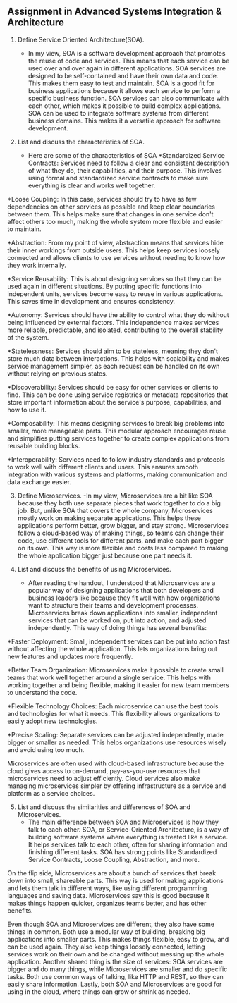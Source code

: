 ## Assignment in Advanced Systems Integration & Architecture
1. Define Service Oriented Architecture(SOA).
   - In my view, SOA is a software development approach that promotes the reuse of code and services. This means that each service can be used over and over again in different applications. SOA services are designed to be self-contained and have their own data and code. This makes them easy to test and maintain. SOA is a good fit for business applications because it allows each service to perform a specific business function. SOA services can also communicate with each other, which makes it possible to build complex applications. SOA can be used to integrate software systems from different business domains. This makes it a versatile approach for software development.


2. List and discuss the characteristics of SOA.
   - Here are some of the characteristics of SOA 
*Standardized Service Contracts: Services need to follow a clear and consistent description of what they do, their capabilities, and their purpose. This involves using formal and standardized service contracts to make sure everything is clear and works well together.

*Loose Coupling: In this case, services should try to have as few dependencies on other services as possible and keep clear boundaries between them. This helps make sure that changes in one service don't affect others too much, making the whole system more flexible and easier to maintain.

*Abstraction: From my point of view, abstraction means that services hide their inner workings from outside users. This helps keep services loosely connected and allows clients to use services without needing to know how they work internally.

*Service Reusability: This is about designing services so that they can be used again in different situations. By putting specific functions into independent units, services become easy to reuse in various applications. This saves time in development and ensures consistency.

*Autonomy: Services should have the ability to control what they do without being influenced by external factors. This independence makes services more reliable, predictable, and isolated, contributing to the overall stability of the system.

*Statelessness: Services should aim to be stateless, meaning they don't store much data between interactions. This helps with scalability and makes service management simpler, as each request can be handled on its own without relying on previous states.

*Discoverability: Services should be easy for other services or clients to find. This can be done using service registries or metadata repositories that store important information about the service's purpose, capabilities, and how to use it.

*Composability: This means designing services to break big problems into smaller, more manageable parts. This modular approach encourages reuse and simplifies putting services together to create complex applications from reusable building blocks.

*Interoperability: Services need to follow industry standards and protocols to work well with different clients and users. This ensures smooth integration with various systems and platforms, making communication and data exchange easier.

3. Define Microservices.
   -In my view, Microservices are a bit like SOA because they both use separate pieces that work together to do a big job. But, unlike SOA that covers the whole company, Microservices mostly work on making separate applications. This helps these applications perform better, grow bigger, and stay strong. Microservices follow a cloud-based way of making things, so teams can change their code, use different tools for different parts, and make each part bigger on its own. This way is more flexible and costs less compared to making the whole application bigger just because one part needs it.


4. List and discuss the benefits of using Microservices.
    - After reading the handout, I understood that Microservices are a popular way of designing applications that both developers and business leaders like because they fit well with how organizations want to structure their teams and development processes. Microservices break down applications into smaller, independent services that can be worked on, put into action, and adjusted independently. This way of doing things has several benefits:

*Faster Deployment: Small, independent services can be put into action fast without affecting the whole application. This lets organizations bring out new features and updates more frequently.

*Better Team Organization: Microservices make it possible to create small teams that work well together around a single service. This helps with working together and being flexible, making it easier for new team members to understand the code.

*Flexible Technology Choices: Each microservice can use the best tools and technologies for what it needs. This flexibility allows organizations to easily adopt new technologies.

*Precise Scaling: Separate services can be adjusted independently, made bigger or smaller as needed. This helps organizations use resources wisely and avoid using too much.

Microservices are often used with cloud-based infrastructure because the cloud gives access to on-demand, pay-as-you-use resources that microservices need to adjust efficiently. Cloud services also make managing microservices simpler by offering infrastructure as a service and platform as a service  choices.

5. List and discuss the similarities and differences of SOA and Microservices.
   - The main difference between SOA and Microservices is how they talk to each other. SOA, or Service-Oriented Architecture, is a way of building software systems where everything is treated like a service. It helps services talk to each other, often for sharing information and finishing different tasks. SOA has strong points like Standardized Service Contracts, Loose Coupling, Abstraction, and more.

On the flip side, Microservices are about a bunch of services that break down into small, shareable parts. This way is used for making applications and lets them talk in different ways, like using different programming languages and saving data. Microservices say this is good because it makes things happen quicker, organizes teams better, and has other benefits.

Even though SOA and Microservices are different, they also have some things in common. Both use a modular way of building, breaking big applications into smaller parts. This makes things flexible, easy to grow, and can be used again. They also keep things loosely connected, letting services work on their own and be changed without messing up the whole application. Another shared thing is the size of services: SOA services are bigger and do many things, while Microservices are smaller and do specific tasks. Both use common ways of talking, like HTTP and REST, so they can easily share information. Lastly, both SOA and Microservices are good for using in the cloud, where things can grow or shrink as needed.

